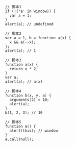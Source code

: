     // 脚本1
    if (!('a' in window)) {
      var a = 1;
    }
    alert(a); // undefined

    // 脚本2
    var a = 1, b = function a(x) {
      x && a(--x);
    };
    alert(a); // 1

    // 脚本3
    function a(x) {
      return x * 2;
    }
    var a;
    alert(a); // a(x)

    // 脚本4
    function b(x, y, a) {
      arguments[2] = 10;
      alert(a);
    }
    b(1, 2, 3); // 10

    // 脚本5
    function a() {
      alert(this); // window
    }
    a.call(null);
